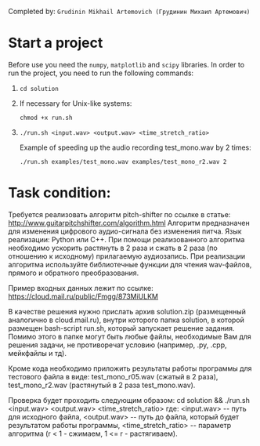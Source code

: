 Completed by: `Grudinin Mikhail Artemovich (Грудинин Михаил Артемович)`

# Start a project
Before use you need the `numpy`, `matplotlib` and `scipy` libraries.
In order to run the project, you need to run the following commands:
1.  ```
    cd solution
    ```
2.  If necessary for Unix-like systems:
    ```
    chmod +x run.sh
    ```
3.  ```
    ./run.sh <input.wav> <output.wav> <time_stretch_ratio> 
    ```
    Example of speeding up the audio recording test_mono.wav by 2 times:
    ```
    ./run.sh examples/test_mono.wav examples/test_mono_r2.wav 2
    ```

# Task condition:
Требуется реализовать алгоритм pitch-shifter по ссылке в статье: http://www.guitarpitchshifter.com/algorithm.html
Алгоритм предназначен для изменения цифрового аудио-сигнала без изменения питча.
Язык реализации: Python или C++.
При помощи реализованного алгоритма необходимо ускорить растянуть в 2 раза и сжать в 2 раза (по отношению к исходному) прилагаемую аудиозапись.
При реализации алгоритма используйте библиотечные функции для чтения wav-файлов, прямого и обратного преобразования.

Пример входных данных лежит по ссылке: https://cloud.mail.ru/public/Fmgg/873MiULKM

В качестве решения нужно прислать архив solution.zip (размещенный аналогично в cloud.mail.ru), внутри которого папка solution, в которой размещен bash-script run.sh, который запускает решение задания. Помимо этого в папке могут быть любые файлы, необходимые Вам для решения задачи, не противоречат условию (например, .py, .cpp, мейкфайлы и тд).

Кроме кода необходимо приложить результаты работы программы для тестового файла в виде: test_mono_r05.wav (сжатый в 2 раза), test_mono_r2.wav (растянутый в 2 раза test_mono.wav).

Проверка будет проходить следующим образом:
cd solution && ./run.sh <input.wav> <output.wav> <time_stretch_ratio>
где:
<input.wav> -- путь для исходного файла,
<output.wav> -- путь до файла, который будет результатом работы программы,
<time_stretch_ratio> -- параметр алгоритма (r < 1 - сжимаем, 1 <= r - растягиваем).